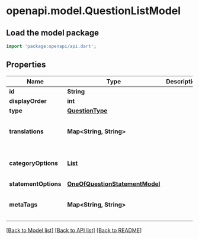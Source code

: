 # openapi.model.QuestionListModel

## Load the model package
```dart
import 'package:openapi/api.dart';
```

## Properties
Name | Type | Description | Notes
------------ | ------------- | ------------- | -------------
**id** | **String** |  | [optional] 
**displayOrder** | **int** |  | [optional] 
**type** | [**QuestionType**](QuestionType.md) |  | [optional] 
**translations** | **Map<String, String>** |  | [optional] [default to const {}]
**categoryOptions** | [**List<QuestionCategoryOptionModel>**](QuestionCategoryOptionModel.md) |  | [optional] [default to const []]
**statementOptions** | [**OneOfQuestionStatementModel**](OneOfQuestionStatementModel.md) |  | [optional] 
**metaTags** | **Map<String, String>** |  | [optional] [default to const {}]

[[Back to Model list]](../README.md#documentation-for-models) [[Back to API list]](../README.md#documentation-for-api-endpoints) [[Back to README]](../README.md)


